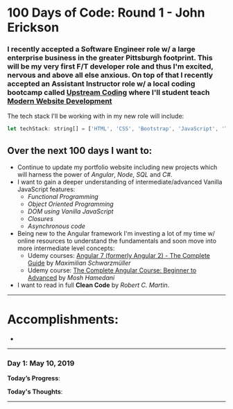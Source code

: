 # 100 Days of Code: Round 1 - John Erickson
### I recently accepted a Software Engineer role w/ a large enterprise business in the greater Pittsburgh footprint. This will be my very first F/T developer role and thus I'm excited, nervous and above all else anxious. On top of that I recently accepted an Assistant Instructor role w/ a local coding bootcamp called [Upstream Coding](https://www.upstreamcoding.com/) where I'll student teach [Modern Website Development](https://www.upstreamcoding.com/series/modern-web-development--coding-bootcamp--pittsburgh/)

The tech stack I'll be working with in my new role will include:
```javascript
let techStack: string[] = ['HTML', 'CSS', 'Bootstrap', 'JavaScript', 'TypeScript', 'jQuery', 'Angular', 'Node', 'SQL', 'C#'];
```

## Over the next 100 days I want to:
- Continue to update my portfolio website including new projects which will harness the power of *Angular*, *Node*, *SQL* and *C#*. 
- I want to gain a deeper understanding of intermediate/advanced Vanilla JavaScript features: 
	- *Functional Programming*
	- *Object Oriented Programming*
	- *DOM using Vanilla JavaScript*
	- *Closures*
	- *Asynchronous code*
- Being new to the Angular framework I'm investing a lot of my time w/ online resources to understand the fundamentals and soon move into more intermediate level concepts:
  - Udemy courses: [Angular 7 (formerly Angular 2) - The Complete Guide](https://www.udemy.com/the-complete-guide-to-angular-2/) by *Maximilian Schwarzmüller*
  - Udemy course: [The Complete Angular Course: Beginner to Advanced](https://www.udemy.com/the-complete-angular-master-class/) by *Mosh Hamedani*
- I want to read in full **Clean Code** by *Robert C. Martin*.

---

# Accomplishments:
- 

---

### Day 1: May 10, 2019
**Today’s Progress**:

**Today's Thoughts**:

---